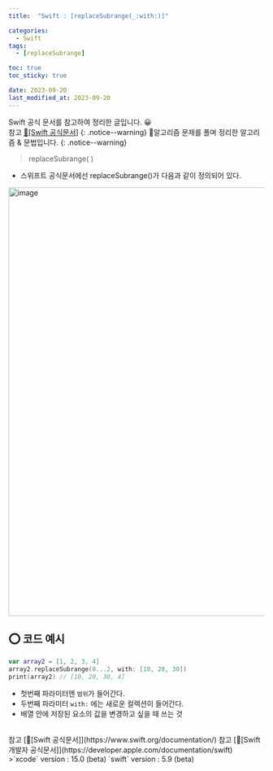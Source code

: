 ```yaml
---
title:  "Swift : [replaceSubrange(_:with:)]" 

categories:
  - Swift
tags:
  - [replaceSubrange]

toc: true
toc_sticky: true

date: 2023-09-20
last_modified_at: 2023-09-20
---
```

Swift 공식 문서를 참고하여 정리한 글입니다. 😀    
참고 [🍎[Swift 공식문서]](https://www.swift.org/documentation/)
{: .notice--warning}
🍏알고리즘 문제를 풀며 정리한 알고리즘 & 문법입니다.
{: .notice--warning}
> replaceSubrange( )

- 스위프트 공식문서에선 replaceSubrange()가 다음과 같이 정의되어 있다.

<img width="843" alt="image" src="https://github.com/iOS-Dev-Hyun/iOS-Dev-Hyun.github.io/assets/142004247/a8f56860-f335-4a0d-8c87-f1dc2bb48f34">


## ⭕️ 코드 예시
```swift
var array2 = [1, 2, 3, 4]
array2.replaceSubrange(0...2, with: [10, 20, 30])
print(array2) // [10, 20, 30, 4]
```

- 첫번째 파라미터엔 `범위`가 들어간다.
- 두번째 파라미터 `with:` 에는 새로운 컬렉션이 들어간다.
-  배열 안에 저장된 요소의 값을 변경하고 싶을 때 쓰는 것

<br>
참고 [🍎[Swift 공식문서]](https://www.swift.org/documentation/)   
참고 [🍎[Swift 개발자 공식문서]](https://developer.apple.com/documentation/swift)
<br>
>`xcode` version : 15.0 (beta)   
`swift` version : 5.9 (beta)